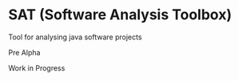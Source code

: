 # SAT (Software Analysis Toolbox)
Tool for analysing java software projects

Pre Alpha

Work in Progress
